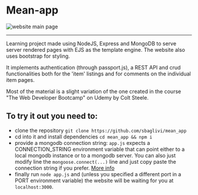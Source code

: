 # Mean-app
![website main page](https://github.com/sbaglivi/mean_app/blob/master/assets/images/website_ss.png?raw=true)
<hr/>
Learning project made using NodeJS, Express and MongoDB to serve server rendered pages with EJS as the template engine.
The website also uses bootstrap for styling.

It implements authentication (through passport.js), a REST API and crud functionalities both for the 'item' listings and for comments on the individual item pages.

Most of the material is a slight variation of the one created in the course "The Web Developer Bootcamp" on Udemy by Colt Steele.

## To try it out you need to:
- clone the repository `git clone https://github.com/sbaglivi/mean_app`
- cd into it and install dependencies `cd mean_app && npm i`
- provide a mongodb connection string: `app.js` expects a CONNECTION_STRING environment variable that can point either to a local mongodb instance or to a   mongodb server. You can also just modify line the `mongoose.connect(...)` line and just copy paste the connection string if you prefer. [More info](https://mongoosejs.com/docs/connections.html)
- finally run `node app.js` and (unless you specified a different port in a PORT environment variable) the website will be waiting for you at `localhost:3000`.
